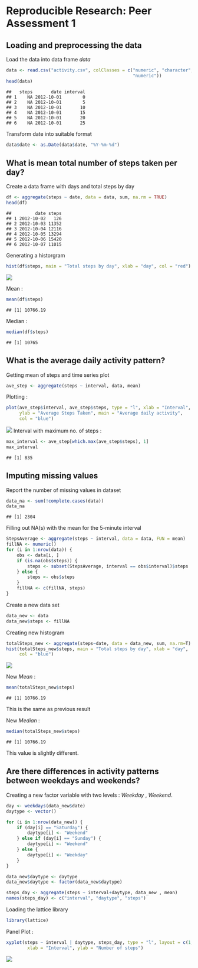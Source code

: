 # Reproducible Research: Peer Assessment 1


## Loading and preprocessing the data
Load the data into data frame $data$

```r
data <- read.csv("activity.csv", colClasses = c("numeric", "character",
                                                "numeric"))
head(data)
```

```
##   steps       date interval
## 1    NA 2012-10-01        0
## 2    NA 2012-10-01        5
## 3    NA 2012-10-01       10
## 4    NA 2012-10-01       15
## 5    NA 2012-10-01       20
## 6    NA 2012-10-01       25
```
Transform date into suitable format

```r
data$date <- as.Date(data$date, "%Y-%m-%d")
```
## What is mean total number of steps taken per day?
Create a data frame with days and total steps by day

```r
df <- aggregate(steps ~ date, data = data, sum, na.rm = TRUE)
head(df)
```

```
##         date steps
## 1 2012-10-02   126
## 2 2012-10-03 11352
## 3 2012-10-04 12116
## 4 2012-10-05 13294
## 5 2012-10-06 15420
## 6 2012-10-07 11015
```
Generating a historgram

```r
hist(df$steps, main = "Total steps by day", xlab = "day", col = "red")
```

![](./PA1_template_files/figure-html/unnamed-chunk-4-1.png) 

Mean :

```r
mean(df$steps)
```

```
## [1] 10766.19
```
Median :

```r
median(df$steps)
```

```
## [1] 10765
```
## What is the average daily activity pattern?
Getting mean of steps and time series plot

```r
ave_step <- aggregate(steps ~ interval, data, mean)
```
Plotting :

```r
plot(ave_step$interval, ave_step$steps, type = "l", xlab = "Interval",
     ylab = "Average Steps Taken", main = "Average daily activity",
     col = "blue")
```

![](./PA1_template_files/figure-html/unnamed-chunk-8-1.png) 
Interval with maximum no. of steps :

```r
max_interval <- ave_step[which.max(ave_step$steps), 1]
max_interval
```

```
## [1] 835
```
## Imputing missing values
Report the number of missing values in dataset

```r
data_na <- sum(!complete.cases(data))
data_na
```

```
## [1] 2304
```
Filling out NA(s) with the mean for the 5-minute interval

```r
StepsAverage <- aggregate(steps ~ interval, data = data, FUN = mean)
fillNA <- numeric()
for (i in 1:nrow(data)) {
    obs <- data[i, ]
    if (is.na(obs$steps)) {
        steps <- subset(StepsAverage, interval == obs$interval)$steps
    } else {
        steps <- obs$steps
    }
    fillNA <- c(fillNA, steps)
}
```
Create a new data set

```r
data_new <- data
data_new$steps <- fillNA
```
Creating new histogram

```r
totalSteps_new <- aggregate(steps~date, data = data_new, sum, na.rm=T)
hist(totalSteps_new$steps, main = "Total steps by day", xlab = "day",
     col = "blue")
```

![](./PA1_template_files/figure-html/unnamed-chunk-13-1.png) 

New _Mean_ :

```r
mean(totalSteps_new$steps)
```

```
## [1] 10766.19
```
This is the same as previous result

New _Median_ :

```r
median(totalSteps_new$steps)
```

```
## [1] 10766.19
```
This value is slightly different.

## Are there differences in activity patterns between weekdays and weekends?
Creating a new factor variable with two levels : $Weekday$ , $Weekend$.

```r
day <- weekdays(data_new$date)
daytype <- vector()

for (i in 1:nrow(data_new)) {
    if (day[i] == "Saturday") {
        daytype[i] <- "Weekend"
    } else if (day[i] == "Sunday") {
        daytype[i] <- "Weekend"
    } else {
        daytype[i] <- "Weekday"
    }
}

data_new$daytype <- daytype
data_new$daytype <- factor(data_new$daytype)

steps_day <- aggregate(steps ~ interval+daytype, data_new , mean)
names(steps_day) <- c("interval", "daytype", "steps")
```
Loading the lattice library

```r
library(lattice)
```
Panel Plot :

```r
xyplot(steps ~ interval | daytype, steps_day, type = "l", layout = c(1, 2),
        xlab = "Interval", ylab = "Number of steps")
```

![](./PA1_template_files/figure-html/unnamed-chunk-18-1.png) 
